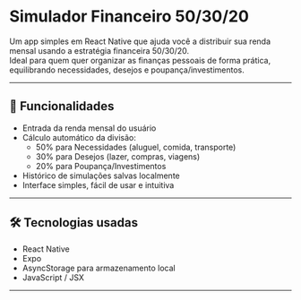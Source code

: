 # Simulador Financeiro 50/30/20

Um app simples em React Native que ajuda você a distribuir sua renda mensal usando a estratégia financeira 50/30/20.  
Ideal para quem quer organizar as finanças pessoais de forma prática, equilibrando necessidades, desejos e poupança/investimentos.

---

## 📱 Funcionalidades

- Entrada da renda mensal do usuário  
- Cálculo automático da divisão:  
  - 50% para Necessidades (aluguel, comida, transporte)  
  - 30% para Desejos (lazer, compras, viagens)  
  - 20% para Poupança/Investimentos  
- Histórico de simulações salvas localmente  
- Interface simples, fácil de usar e intuitiva  

---

## 🛠 Tecnologias usadas

- React Native  
- Expo  
- AsyncStorage para armazenamento local  
- JavaScript / JSX  

---
